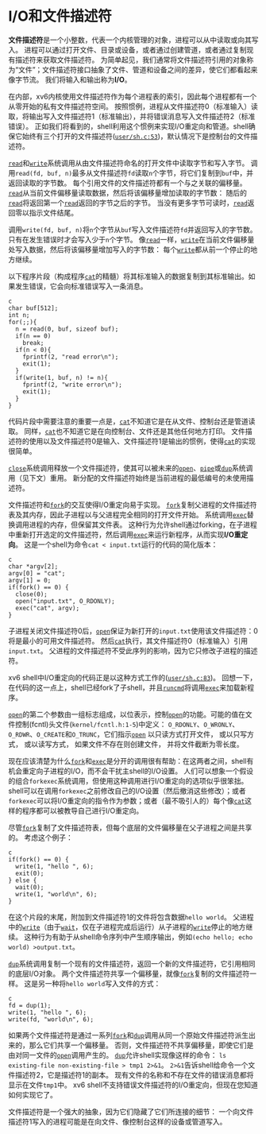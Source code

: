 # I/O和文件描述符

**文件描述符**是一个小整数，代表一个内核管理的对象，进程可以从中读取或向其写入。
进程可以通过打开文件、目录或设备，或者通过创建管道，或者通过复制现有描述符来获取文件描述符。
为简单起见，我们通常将文件描述符引用的对象称为“文件”；文件描述符接口抽象了文件、管道和设备之间的差异，使它们都看起来像字节流。
我们将输入和输出称为**I/O**。

在内部，xv6内核使用文件描述符作为每个进程表的索引，因此每个进程都有一个从零开始的私有文件描述符空间。
按照惯例，进程从文件描述符0（标准输入）读取，将输出写入文件描述符1（标准输出），并将错误消息写入文件描述符2（标准错误）。
正如我们将看到的，shell利用这个惯例来实现I/O重定向和管道。shell确保它始终有三个打开的文件描述符([`user/sh.c:53`](/source/xv6-riscv/user/sh.c.md#L53))，默认情况下是控制台的文件描述符。

[`read`](/source/xv6-riscv/user/user.h.md)和[`write`](/source/xv6-riscv/user/user.h.md)系统调用从由文件描述符命名的打开文件中读取字节和写入字节。
调用`read(fd, buf, n)`最多从文件描述符`fd`读取`n`个字节，将它们复制到`buf`中，并返回读取的字节数。
每个引用文件的文件描述符都有一个与之关联的偏移量。
[`read`](/source/xv6-riscv/user/user.h.md)从当前文件偏移量读取数据，然后将该偏移量增加读取的字节数：
随后的[`read`](/source/xv6-riscv/user/user.h.md)将返回第一个[`read`](/source/xv6-riscv/user/user.h.md)返回的字节之后的字节。
当没有更多字节可读时，[`read`](/source/xv6-riscv/user/user.h.md)返回零以指示文件结尾。

调用`write(fd, buf, n)`将`n`个字节从`buf`写入文件描述符`fd`并返回写入的字节数。
只有在发生错误时才会写入少于`n`个字节。
像[`read`](/source/xv6-riscv/user/user.h.md)一样，[`write`](/source/xv6-riscv/user/user.h.md)在当前文件偏移量处写入数据，然后将该偏移量增加写入的字节数：
每个[`write`](/source/xv6-riscv/user/user.h.md)都从前一个停止的地方继续。

以下程序片段（构成程序[`cat`](/source/xv6-riscv/user/cat.c.md)的精髓）将其标准输入的数据复制到其标准输出。如果发生错误，它会向标准错误写入一条消息。

```
c
char buf[512];
int n;
for(;;){
  n = read(0, buf, sizeof buf);
  if(n == 0)
    break;
  if(n < 0){
    fprintf(2, "read error\n");
    exit(1);
  }
  if(write(1, buf, n) != n){
    fprintf(2, "write error\n");
    exit(1);
  }
}

```

代码片段中需要注意的重要一点是，[`cat`](/source/xv6-riscv/user/cat.c.md)不知道它是在从文件、控制台还是管道读取。
同样，[`cat`](/source/xv6-riscv/user/cat.c.md)也不知道它是在向控制台、文件还是其他任何地方打印。
文件描述符的使用以及文件描述符0是输入、文件描述符1是输出的惯例，使得[`cat`](/source/xv6-riscv/user/cat.c.md)的实现很简单。

[`close`](/source/xv6-riscv/user/user.h.md)系统调用释放一个文件描述符，使其可以被未来的[`open`](/source/xv6-riscv/user/user.h.md)、[`pipe`](/source/xv6-riscv/user/user.h.md)或[`dup`](/source/xv6-riscv/user/user.h.md)系统调用（见下文）重用。
新分配的文件描述符始终是当前进程的最低编号的未使用描述符。

文件描述符和[`fork`](/source/xv6-riscv/user/user.h.md)的交互使得I/O重定向易于实现。
[`fork`](/source/xv6-riscv/user/user.h.md)复制父进程的文件描述符表及其内存，因此子进程以与父进程完全相同的打开文件开始。
系统调用[`exec`](/source/xv6-riscv/user/user.h.md)替换调用进程的内存，但保留其文件表。
这种行为允许shell通过forking，在子进程中重新打开选定的文件描述符，然后调用[`exec`](/source/xv6-riscv/user/user.h.md)来运行新程序，从而实现**I/O重定向**。
这是一个shell为命令`cat < input.txt`运行的代码的简化版本：

```
c
char *argv[2];
argv[0] = "cat";
argv[1] = 0;
if(fork() == 0) {
  close(0);
  open("input.txt", O_RDONLY);
  exec("cat", argv);
}

```

子进程关闭文件描述符0后，[`open`](/source/xv6-riscv/user/user.h.md)保证为新打开的`input.txt`使用该文件描述符：0将是最小的可用文件描述符。
然后[`cat`](/source/xv6-riscv/user/cat.c.md)执行，其文件描述符0（标准输入）引用`input.txt`。
父进程的文件描述符不受此序列的影响，因为它只修改子进程的描述符。

xv6 shell中I/O重定向的代码正是以这种方式工作的([`user/sh.c:83`](/source/xv6-riscv/user/sh.c.md#L83))。
回想一下，在代码的这一点上，shell已经fork了子shell，并且[`runcmd`](/source/xv6-riscv/user/sh.c.md)将调用[`exec`](/source/xv6-riscv/user/user.h.md)来加载新程序。

[`open`](/source/xv6-riscv/user/user.h.md)的第二个参数由一组标志组成，以位表示，控制[`open`](/source/xv6-riscv/user/user.h.md)的功能。可能的值在文件控制(fcntl)头文件(`kernel/fcntl.h:1-5`)中定义：
`O_RDONLY`、`O_WRONLY`、`O_RDWR`、`O_CREATE`和`O_TRUNC`，它们指示[`open`](/source/xv6-riscv/user/user.h.md)
以只读方式打开文件，
或以只写方式，
或以读写方式，
如果文件不存在则创建文件，
并将文件截断为零长度。

现在应该清楚为什么[`fork`](/source/xv6-riscv/user/user.h.md)和[`exec`](/source/xv6-riscv/user/user.h.md)是分开的调用很有帮助：在这两者之间，shell有机会重定向子进程的I/O，而不会干扰主shell的I/O设置。
人们可以想象一个假设的组合`forkexec`系统调用，但使用这种调用进行I/O重定向的选项似乎很笨拙。
shell可以在调用`forkexec`之前修改自己的I/O设置（然后撤消这些修改）；或者`forkexec`可以将I/O重定向的指令作为参数；或者（最不吸引人的）每个像[`cat`](/source/xv6-riscv/user/cat.c.md)这样的程序都可以被教导自己进行I/O重定向。

尽管[`fork`](/source/xv6-riscv/user/user.h.md)复制了文件描述符表，但每个底层的文件偏移量在父子进程之间是共享的。
考虑这个例子：

```
c
if(fork() == 0) {
  write(1, "hello ", 6);
  exit(0);
} else {
  wait(0);
  write(1, "world\n", 6);
}

```

在这个片段的末尾，附加到文件描述符1的文件将包含数据`hello world`。
父进程中的[`write`](/source/xv6-riscv/user/user.h.md)（由于[`wait`](/source/xv6-riscv/user/user.h.md)，仅在子进程完成后运行）从子进程的[`write`](/source/xv6-riscv/user/user.h.md)停止的地方继续。
这种行为有助于从shell命令序列中产生顺序输出，例如`(echo hello; echo world) >output.txt`。

[`dup`](/source/xv6-riscv/user/user.h.md)系统调用复制一个现有的文件描述符，返回一个新的文件描述符，它引用相同的底层I/O对象。
两个文件描述符共享一个偏移量，就像[`fork`](/source/xv6-riscv/user/user.h.md)复制的文件描述符一样。
这是另一种将`hello world`写入文件的方式：

```
c
fd = dup(1);
write(1, "hello ", 6);
write(fd, "world\n", 6);

```


如果两个文件描述符是通过一系列[`fork`](/source/xv6-riscv/user/user.h.md)和[`dup`](/source/xv6-riscv/user/user.h.md)调用从同一个原始文件描述符派生出来的，那么它们共享一个偏移量。
否则，文件描述符不共享偏移量，即使它们是由对同一文件的[`open`](/source/xv6-riscv/user/user.h.md)调用产生的。
[`dup`](/source/xv6-riscv/user/user.h.md)允许shell实现像这样的命令：
`ls existing-file non-existing-file > tmp1 2>&1`。
`2>&1`告诉shell给命令一个文件描述符2，它是描述符1的副本。
现有文件的名称和不存在文件的错误消息都将显示在文件`tmp1`中。
xv6 shell不支持错误文件描述符的I/O重定向，但现在您知道如何实现它了。

文件描述符是一个强大的抽象，因为它们隐藏了它们所连接的细节：
一个向文件描述符1写入的进程可能是在向文件、像控制台这样的设备或管道写入。
